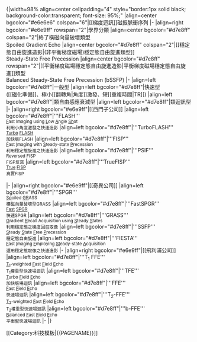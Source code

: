 {|width=98% align=center cellpadding="4" style="border:1px solid black; background-color:transparent; font-size: 95%;"
|align=center bgcolor="#e6e6e6" colspan="6"|[[梯度迴訊]]磁振脈衝序列
|-
|align=right bgcolor="#e6e9ff" rowspan="2"|學界分類
|align=center bgcolor="#d7e8ff" colspan="2"|終了橫磁向量破壞類型<br>Spoiled Gradient Echo
|align=center bgcolor="#d7e8ff" colspan="2"|[[穩定態自由旋進造影|(非平衡梯度磁場)穩定態自由旋進類型]]<br>Steady-State Free Precession
|align=center bgcolor="#d7e8ff" rowspan="2"|[[平衡梯度磁場穩定態自由旋進造影|平衡梯度磁場穩定態自由旋進]]類型<br>Balanced Steady-State Free Precession (bSSFP)
|-
|align=left bgcolor="#d7e8ff"|一般型
|align=left bgcolor="#d7e8ff"|快速型<br>([[磁化準備]]、極小[[翻轉角|角度]]激發、短[[重複時間|TR]])
|align=left bgcolor="#d7e8ff"|類自由感應衰減型
|align=left bgcolor="#d7e8ff"|類迴訊型 
|-
|align=right bgcolor="#e6e9ff"|[[西門子公司]]
|align=left bgcolor="#d7e8ff"|'''FLASH''' <br><small> <u>F</u>ast Imaging using <u>L</u>ow <u>A</u>ngle <u>Sh</u>ot <br> 利用小角度激發之快速造影</small>
|align=left bgcolor="#d7e8ff"|'''TurboFLASH''' <br><small><u>Turbo</u> <u>FLASH</u> <br> 加快版FLASH</small>
|align=left bgcolor="#d7e8ff"|'''FISP''' <br><small> <u>F</u>ast <u>I</u>maging with <u>S</u>teady-state <u>P</u>recession <br> 利用穩定態旋進之快速造影</small>
|align=left bgcolor="#d7e8ff"|'''PSIF''' <br><small> Reversed FISP <br> FISP反寫</small>
|align=left bgcolor="#d7e8ff"|'''TrueFISP''' <br><small> <u>True</u> <u>FISP</u> <br> 真實FISP</small>

|-
|align=right bgcolor="#e6e9ff"|[[奇異公司]]
|align=left bgcolor="#d7e8ff"|'''SPGR''' <br><small> <u>Sp</u>oiled <u>GR</u>ASS <br> 橫磁向量破壞型GRASS</small>
|align=left bgcolor="#d7e8ff"|'''FastSPGR''' <br><small> <u>Fast</u> <u>SPGR</u> <br> 快速SPGR</small>
|align=left bgcolor="#d7e8ff"|'''GRASS''' <br><small> <u>G</u>radient <u>R</u>ecall Acquisition using <u>S</u>teady <u>S</u>tates <br> 利用穩定態之梯度回召取像</small>
|align=left bgcolor="#d7e8ff"|'''SSFP''' <br><small> <u>S</u>teady <u>S</u>tate <u>F</u>ree <u>P</u>recession <br> 穩定態自由旋進</small>
|align=left bgcolor="#d7e8ff"|'''FIESTA''' <br><small> <u>F</u>ast <u>I</u>maging <u>E</u>mploying <u>St</u>eady-state <u>A</u>cquisition <br> 運用穩定態取像之快速造影</small>
|-
|align=right bgcolor="#e6e9ff"|[[飛利浦公司]]
|align=left bgcolor="#d7e8ff"|'''T<sub>1</sub> FFE''' <br><small> <u>T<sub>1</sub></u>-weighted <u>F</u>ast <u>F</u>ield <u>E</u>cho <br> T<sub>1</sub>權重型快速場迴訊</small>
|align=left bgcolor="#d7e8ff"|'''TFE''' <br><small> <u>T</u>urbo <u>F</u>ield <u>E</u>cho <br> 加快版場迴訊</small>
|align=left bgcolor="#d7e8ff"|'''FFE''' <br><small> <u>F</u>ast <u>F</u>ield <u>E</u>cho <br> 快速場迴訊</small>
|align=left bgcolor="#d7e8ff"|'''T<sub>2</sub>-FFE''' <br><small> <u>T<sub>2</sub></u>-weighted <u>F</u>ast <u>F</u>ield <u>E</u>cho <br> T<sub>2</sub>權重型快速場迴訊</small>
|align=left bgcolor="#d7e8ff"|'''b-FFE''' <br><small> <u>B</u>alanced <u>F</u>ast <u>F</u>ield <u>E</u>cho <br> 平衡型快速場迴訊</small>
|-
|}<noinclude>

[[Category:科技模板|{{PAGENAME}}]]
</noinclude>
